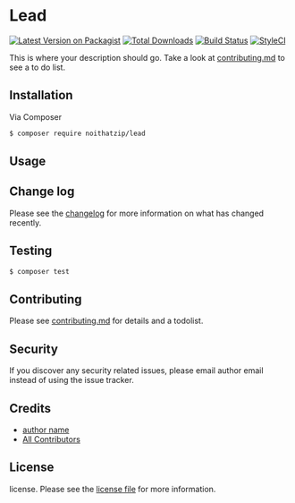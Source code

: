 # Lead

[![Latest Version on Packagist][ico-version]][link-packagist]
[![Total Downloads][ico-downloads]][link-downloads]
[![Build Status][ico-travis]][link-travis]
[![StyleCI][ico-styleci]][link-styleci]

This is where your description should go. Take a look at [contributing.md](contributing.md) to see a to do list.

## Installation

Via Composer

``` bash
$ composer require noithatzip/lead
```

## Usage

## Change log

Please see the [changelog](changelog.md) for more information on what has changed recently.

## Testing

``` bash
$ composer test
```

## Contributing

Please see [contributing.md](contributing.md) for details and a todolist.

## Security

If you discover any security related issues, please email author email instead of using the issue tracker.

## Credits

- [author name][link-author]
- [All Contributors][link-contributors]

## License

license. Please see the [license file](license.md) for more information.

[ico-version]: https://img.shields.io/packagist/v/noithatzip/lead.svg?style=flat-square
[ico-downloads]: https://img.shields.io/packagist/dt/noithatzip/lead.svg?style=flat-square
[ico-travis]: https://img.shields.io/travis/noithatzip/lead/master.svg?style=flat-square
[ico-styleci]: https://styleci.io/repos/12345678/shield

[link-packagist]: https://packagist.org/packages/noithatzip/lead
[link-downloads]: https://packagist.org/packages/noithatzip/lead
[link-travis]: https://travis-ci.org/noithatzip/lead
[link-styleci]: https://styleci.io/repos/12345678
[link-author]: https://github.com/noithatzip
[link-contributors]: ../../contributors
